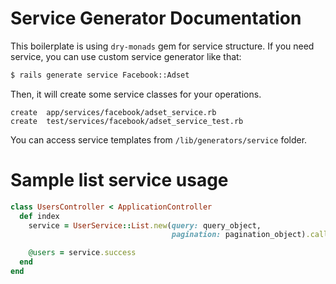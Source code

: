 # Service Generator Documentation
This boilerplate is using `dry-monads` gem for service structure. If you need service, you can use custom service generator like that:
```bash
$ rails generate service Facebook::Adset 
```

Then, it will create some service classes for your operations.
```
create  app/services/facebook/adset_service.rb
create  test/services/facebook/adset_service_test.rb
```

You can access service templates from `/lib/generators/service` folder.

# Sample list service usage
```ruby
class UsersController < ApplicationController
  def index
    service = UserService::List.new(query: query_object,
                                    pagination: pagination_object).call

    @users = service.success
  end
end
```
